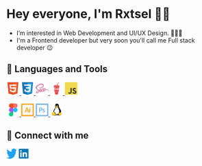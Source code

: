 # Hey everyone, I'm Rxtsel 👋🏾

- I’m interested in Web Development and UI/UX Design. 👨🏾‍💻
- I'm a Frontend developer but very soon you'll call me Full stack developer 😉

## 💠  Languages and Tools


<a href="#">
<img src="https://raw.githubusercontent.com/devicons/devicon/master/icons/html5/html5-original.svg" style="width: 30px; height: 30px;" alt="HTML" title="HTML">
<img src="https://raw.githubusercontent.com/devicons/devicon/master/icons/css3/css3-original.svg" style="width: 30px; height: 30px;" alt="CSS" title="CSS">
<img src="https://raw.githubusercontent.com/devicons/devicon/master/icons/sass/sass-original.svg" style="width: 30px; height: 30px;" alt="SASS" title="SASS">
<img src="https://raw.githubusercontent.com/devicons/devicon/master/icons/gulp/gulp-plain.svg" style="width: 30px; height: 30px;" alt="GULP" title="GULP">
<img src="https://raw.githubusercontent.com/devicons/devicon/master/icons/javascript/javascript-original.svg" style="width: 30px; height: 30px;" alt="JAVASCRIPT" title="JAVASCRIPT">
  <br><br>
<img src="https://raw.githubusercontent.com/devicons/devicon/master/icons/figma/figma-original.svg" style="width: 30px; height: 30px;" alt="FIGMA" title="FIGMA">
<img src="https://raw.githubusercontent.com/devicons/devicon/master/icons/illustrator/illustrator-line.svg" style="width: 30px; height: 30px;" alt="ILLUSTRATOR" title="ILLUSTRATOR">
<img src="https://raw.githubusercontent.com/devicons/devicon/master/icons/photoshop/photoshop-line.svg" style="width: 30px; height: 30px;" alt="PHOTOSHOP" title="PHOTOSHOP">
<img src="https://raw.githubusercontent.com/devicons/devicon/master/icons/linux/linux-original.svg" style="width: 30px; height: 30px;" alt="LINUX" title="LINUX">
</a>


## 💠  Connect with me

<a href="https://twitter.com/rxtsel/" target="_blank"><img src="https://raw.githubusercontent.com/devicons/devicon/master/icons/twitter/twitter-original.svg" style="width: 24px; height: 24px;"></a>
<a href="https://www.linkedin.com/in/rxtsel/" target="_blank"><img src="https://raw.githubusercontent.com/devicons/devicon/master/icons/linkedin/linkedin-original.svg" style="width: 24px; height: 24px;"></a>
